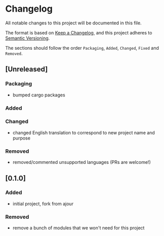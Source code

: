 # Changelog

All notable changes to this project will be documented in this file.

The format is based on [Keep a Changelog](https://keepachangelog.com/en/1.0.0/),
and this project adheres to [Semantic Versioning](https://semver.org/spec/v2.0.0.html).

The sections should follow the order `Packaging`, `Added`, `Changed`, `Fixed`
and `Removed`.

## [Unreleased]

### Packaging

- bumped cargo packages 

### Added

### Changed

- changed English translation to correspond to new project name and purpose

### Removed

- removed/commented unsupported languages (PRs are welcome!)

## [0.1.0]

### Added

- initial project, fork from ajour

### Removed

- remove a bunch of modules that we won't need for this project
